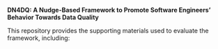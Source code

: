 **DN4DQ: A Nudge-Based Framework to Promote Software Engineers’ Behavior Towards Data Quality**

This repository provides the supporting materials used to evaluate the framework, including:
